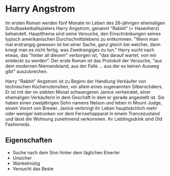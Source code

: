 # Harry Angstrom
Im ersten Roman werden fünf Monate im Leben des 26-jährigen ehemaligen Schulbasketballspielers Harry Angstrom, genannt "Rabbit" (= Hasenherz) behandelt. Hauptthema sind seine Versuche, den Einschränkungen seines typisch amerikanischen Durchschnittslebens zu entkommen. "Wenn man mal erstrangig gewesen ist bei einer Sache, ganz gleich bei welcher, dann kriegt man es nicht fertig, was Zweitrangiges zu tun." Harry sucht nach etwas, das "hinter all diesem" verborgen ist, "das darauf wartet, von mir entdeckt zu werden". Der erste Roman ist das Protokoll der Versuche, "aus dem modernen Niemandsland, aus der Falle … aus der es keinen Ausweg gibt" auszubrechen.

Harry "Rabbit" Angstrom ist zu Beginn der Handlung Verkäufer von technischen Küchenutensilien, vor allem eines sogenannten Silberschälers. Er ist mit der im siebten Monat schwangeren Janice verheiratet, einer ehemaligen Verkäuferin in dem Geschäft in dem er gerade angestellt ist. Sie haben einen zweijährigen Sohn namens Nelson und leben in Mount Judge, einem Vorort von Brewer. Janice verbringt ihr Leben hauptsächlich mehr oder weniger betrunken vor dem Fernsehapparat in einem Trancezustand und lässt die Wohnung zunehmend verkommen. Ihr Lieblingsdrink sind Old Fashioneds.

## Eigenschaften
* Suche nach dem Sinn hinter dem täglichen Einerlei
* Unsicher
* Wankelmütig
* Versucht das Beste
